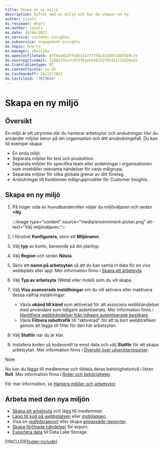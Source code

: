```yaml
---
title: Skapa en ny miljö
description: Syftet med en miljö och hur du skapar en ny.
author: jusali
ms.reviewer: mhart
ms.author: jusali
ms.date: 10/04/2021
ms.service: customer-insights
ms.subservice: engagement-insights
ms.topic: how-to
ms.manager: shellyha
ms.openlocfilehash: 8ff04a6b2ffbd513a77f7f8a33358f3d8f559c7e
ms.sourcegitcommit: 31985755c7c973fb1eb540c52fd1451731d2bed2
ms.translationtype: HT
ms.contentlocale: sv-SE
ms.lasthandoff: 10/22/2021
ms.locfileid: "7673664"
---
```

# <a name="create-a-new-environment"></a>Skapa en ny miljö 

## <a name="overview"></a>Översikt

En miljö är ett utrymme där du hanterar arbetsytor och anslutningar. Hur du använder miljöer beror på din organisation och ditt användningsfall. Du kan till exempel skapa:

- En enda miljö.
- Separata miljöer för test och produktion.
- Separata miljöer för specifika team eller avdelningar i organisationen som innehåller relevanta händelser för varje målgrupp.
- Separata miljöer för olika globala grenar av ditt företag.
- Anslutningar till funktionen målgruppinsikter för Customer Insights.

## <a name="create-a-new-environment"></a>Skapa en ny miljö

1. På höger sida av huvudbanderollen väljer du miljöväljaren och sedan **+Ny**.

   :::image type="content" source="media/environment-picker.png" alt-text="Välj miljöväljaren.":::

1. I fönstret **Konfigurera**, skriv ett **Miljönamn**.

1. Välj **typ** av konto, beroende på din plantyp.

1. Välj **Region** och sedan **Nästa**. 

1. Skriv ett **namn på arbetsytan** så att du kan samla in data för en viss webbplats eller app. Mer information finns i [Skapa ett arbetsyta](create-workspace.md).

1. Välj **Typ av arbetsyta** (Webb eller mobil) som du vill skapa. 

1. Välj **Visa avancerade inställningar** om du vill aktivera eller inaktivera dessa valfria inställningar:

   - Växla **okänd till känd** som aktiverad för att associera webbhändelser med användare som tidigare autentiserats. Mer information finns i [Identifiera webbhändelser från tidigare autentiserade besökare](unknown-to-known.md).
   - Växla **Filtrera robottrafik** till "aktiverad" för att ta bort webbtrafiken genom att lägga till filter för den här arbetsytan. 

1. Välj **Slutför** när du är klar. 

1. Installera koden så kodavsnitt ta emot data och välj **Slutför** för att skapa arbetsytan. Mer information finns i [Översikt över utvecklarresurser](developer-resources.md).

> [!NOTE]
> Nu kan du lägga till medlemmar och tilldela deras behörighetsnivå i listan **Roll**. Mer information finns i [Roller och behörigheter](user-roles.md). 

För mer information, se [Hantera miljöer och arbetsytor](manage-environments-workspaces.md).

## <a name="work-with-your-new-environment"></a>Arbeta med den nya miljön

- [Skapa ett arbetsyta](../engagement-insights/create-workspace.md) och lägg till medlemmar.
- [Lägg till kod på webbplatsen](../engagement-insights/instrument-website.md) eller [mobilappen](../engagement-insights/developer-resources.md#capture-events-from-mobile-apps).
- Visa en [realtidsrapport](../engagement-insights/view-reports.md) eller skapa [anpassade rapporter](../engagement-insights/custom-reports.md).
- [Skapa förfinade händelser](../engagement-insights/refined-events.md) för export.
- [Exportera data](../engagement-insights/export-events.md) till Data Lake Storage.

[!INCLUDE[footer-include](../includes/footer-banner.md)]
